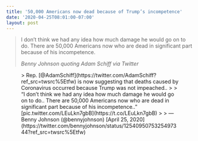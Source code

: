 ```yaml
---
title: '50,000 Americans now dead because of Trump’s incompetence'
date: '2020-04-25T08:01:00-07:00'
layout: post
---
```


> I don’t think we had any idea how much damage he would go on to do. There are 50,000 Americans now who are dead in significant part because of his incompetence.
> 
> <cite>Benny Johnson quoting Adam Schiff via Twitter</cite>

<figure class="wp-block-embed is-type-rich is-provider-twitter wp-block-embed-twitter"><div class="wp-block-embed__wrapper">> Rep. [@AdamSchiff](https://twitter.com/AdamSchiff?ref_src=twsrc%5Etfw) is now suggesting that deaths caused by Coronavirus occurred because Trump was not impeached..  
>   
> “I don’t think we had any idea how much damage he would go on to do.. There are 50,000 Americans now who are dead in significant part because of his incompetence..” [pic.twitter.com/LEuLkn7gbB](https://t.co/LEuLkn7gbB)
> 
> — Benny Johnson (@bennyjohnson) [April 25, 2020](https://twitter.com/bennyjohnson/status/1254095075325497344?ref_src=twsrc%5Etfw)

<script async="" charset="utf-8" src="https://platform.twitter.com/widgets.js"></script></div></figure>